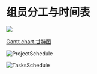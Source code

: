 # 组员分工与时间表


![](A.png)



[Gantt chart 甘特图](https://giant-handspring-6db.notion.site/Gantt-chart-062f8b56c829461faba62e609ba37662?pvs=4)


![ProjectSchedule](ProjectSchedule.png)


![TasksSchedule](TasksSchedule.png)


